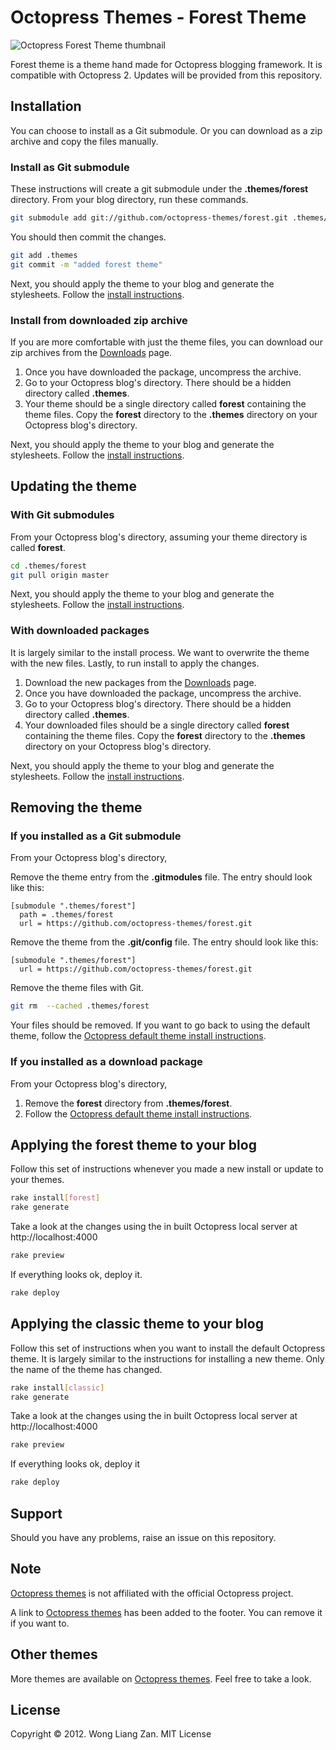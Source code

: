 # Octopress Themes - Forest Theme

![Octopress Forest Theme thumbnail](https://s3.amazonaws.com/static.octopressthemes.com/thumbnails/forest-thumbnail.png)

Forest theme is a theme hand made for Octopress blogging framework. It is compatible with Octopress 2. Updates will be provided from this repository.

## Installation

You can choose to install as a Git submodule. Or you can download as a zip archive and copy the files manually.

### Install as Git submodule

These instructions will create a git submodule under the __.themes/forest__ directory. From your blog directory, run these commands.

``` sh
git submodule add git://github.com/octopress-themes/forest.git .themes/forest
```

You should then commit the changes.

``` sh
git add .themes
git commit -m "added forest theme"
```

Next, you should apply the theme to your blog and generate the stylesheets. Follow the [install instructions](#applying-the-forest-theme-to-your-blog).

### Install from downloaded zip archive

If you are more comfortable with just the theme files, you can download our zip archives from the [Downloads](https://github.com/octopress-themes/forest/downloads) page.

1. Once you have downloaded the package, uncompress the archive.
2. Go to your Octopress blog's directory. There should be a hidden directory called __.themes__.
3. Your theme should be a single directory called __forest__ containing the theme files. Copy the __forest__ directory to the __.themes__ directory on your Octopress blog's directory.

Next, you should apply the theme to your blog and generate the stylesheets. Follow the [install instructions](#applying-the-forest-theme-to-your-blog).

## Updating the theme

### With Git submodules

From your Octopress blog's directory, assuming your theme directory is called __forest__.

``` sh
cd .themes/forest
git pull origin master
```

Next, you should apply the theme to your blog and generate the stylesheets. Follow the [install instructions](#applying-the-forest-theme-to-your-blog).

### With downloaded packages

It is largely similar to the install process. We want to overwrite the theme with the new files. Lastly, to run install to apply the changes.

1. Download the new packages from the [Downloads](https://github.com/octopress-themes/forest/downloads) page.
2. Once you have downloaded the package, uncompress the archive.
3. Go to your Octopress blog's directory. There should be a hidden directory called __.themes__.
4. Your downloaded files should be a single directory called __forest__ containing the theme files. Copy the __forest__ directory to the __.themes__ directory on your Octopress blog's directory.

Next, you should apply the theme to your blog and generate the stylesheets. Follow the [install instructions](#applying-the-forest-theme-to-your-blog).

## Removing the theme

### If you installed as a Git submodule

From your Octopress blog's directory,

Remove the theme entry from the __.gitmodules__ file. The entry should look like this:
```
[submodule ".themes/forest"]
  path = .themes/forest
  url = https://github.com/octopress-themes/forest.git
```

Remove the theme from the __.git/config__ file. The entry should look like this:
```
[submodule ".themes/forest"]
  url = https://github.com/octopress-themes/forest.git
```

Remove the theme files with Git.
``` sh
git rm  --cached .themes/forest
```

Your files should be removed. If you want to go back to using the default theme, follow the [Octopress default theme install instructions](#applying-the-forest-theme-to-your-blog).

### If you installed as a download package

From your Octopress blog's directory,

1. Remove the __forest__ directory from __.themes/forest__.
2. Follow the [Octopress default theme install instructions](#applying-the-foresttheme-to-your-blog).

## Applying the forest theme to your blog

Follow this set of instructions whenever you made a new install or update to your themes.

``` sh
rake install[forest]
rake generate
```

Take a look at the changes using the in built Octopress local server at http://localhost:4000

``` sh
rake preview
```

If everything looks ok, deploy it.

``` sh
rake deploy
```

## Applying the classic theme to your blog

Follow this set of instructions when you want to install the default Octopress theme. It is largely similar to the instructions for installing a new theme. Only the name of the theme has changed.

``` sh
rake install[classic]
rake generate
```

Take a look at the changes using the in built Octopress local server at http://localhost:4000

``` sh
rake preview
```

If everything looks ok, deploy it

``` sh
rake deploy
```

## Support

Should you have any problems, raise an issue on this repository.

## Note

[Octopress themes](http://octopressthemes.com) is not affiliated with the official Octopress project.

A link to [Octopress themes](http://octopressthemes.com) has been added to the footer. You can remove it if you want to.

## Other themes

More themes are available on [Octopress themes](http://octopressthemes.com). Feel free to take a look.

## License

Copyright &copy; 2012. Wong Liang Zan. MIT License
